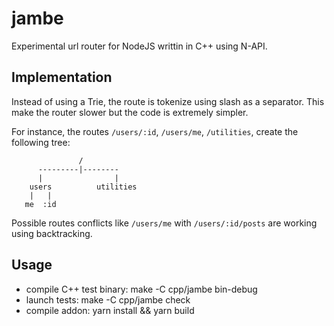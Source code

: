 # jambe

Experimental url router for NodeJS writtin in C++ using N-API.

## Implementation

Instead of using a Trie, the route is tokenize using slash
as a separator. This make the router slower but the code
is extremely simpler.

For instance, the routes `/users/:id`, `/users/me`, `/utilities`, create the following tree:

                   /    
          ---------|--------
          |                |
        users          utilities
        |   |
       me  :id
       
Possible routes conflicts like `/users/me` with `/users/:id/posts`
are working using backtracking.

## Usage

- compile C++ test binary: make -C cpp/jambe bin-debug
- launch tests:            make -C cpp/jambe check
- compile addon:           yarn install && yarn build

